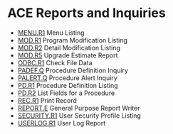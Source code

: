 # ACE Reports and Inquiries

<PageHeader />

- [MENU.R1](MENU-R1/README.md) Menu Listing
- [MOD.R1](MOD-R1/README.md) Program Modification Listing
- [MOD.R2](MOD-R2/README.md) Detail Modification Listing
- [MOD.R5](MOD-R5/README.md) Upgrade Estimate Report
- [ODBC.R1](ODBC-R1/README.md) Check File Data
- [PADEF.Q](PADEF-Q/README.md) Procedure Definition Inquiry
- [PALERT.Q](PALERT-Q/README.md) Procedure Alert Inquiry
- [PD.R1](PD-R1/README.md) Procedure Definition Listing
- [PD.R2](PD-R2/README.md) List Fields for a Procedure
- [REC.R1](REC-R1/README.md) Print Record
- [REPORT.E](REPORT-E/README.md) General Purpose Report Writer
- [SECURITY.R1](SECURITY-R1/README.md) User Security Profile Listing
- [USERLOG.R1](USERLOG-R1/README.md) User Log Report

<badge text= "Version 8.10.57" vertical="middle" />

<PageFooter />
